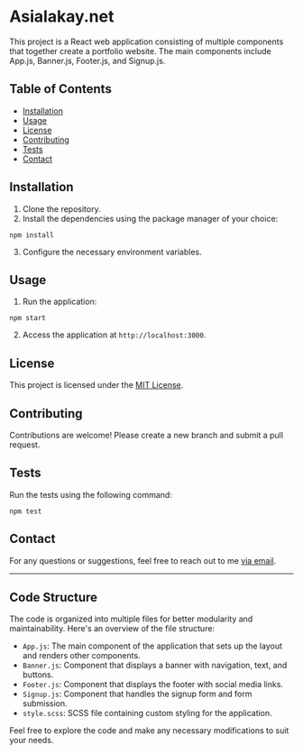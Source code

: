 # Asialakay.net

This project is a React web application consisting of multiple components that together create a portfolio website. The main components include App.js, Banner.js, Footer.js, and Signup.js.

## Table of Contents

- [Installation](#installation)
- [Usage](#usage)
- [License](#license)
- [Contributing](#contributing)
- [Tests](#tests)
- [Contact](#contact)

## Installation

1. Clone the repository.
2. Install the dependencies using the package manager of your choice:

`npm install`

3. Configure the necessary environment variables.

## Usage

1. Run the application:

`npm start`

2. Access the application at `http://localhost:3000`.

## License

This project is licensed under the [MIT License](LICENSE).

## Contributing

Contributions are welcome! Please create a new branch and submit a pull request.

## Tests

Run the tests using the following command:

`npm test`


## Contact

For any questions or suggestions, feel free to reach out to me [via email](mailto:asialakay@gmail.com).

---

## Code Structure

The code is organized into multiple files for better modularity and maintainability. Here's an overview of the file structure:

- `App.js`: The main component of the application that sets up the layout and renders other components.
- `Banner.js`: Component that displays a banner with navigation, text, and buttons.
- `Footer.js`: Component that displays the footer with social media links.
- `Signup.js`: Component that handles the signup form and form submission.
- `style.scss`: SCSS file containing custom styling for the application.

Feel free to explore the code and make any necessary modifications to suit your needs.
